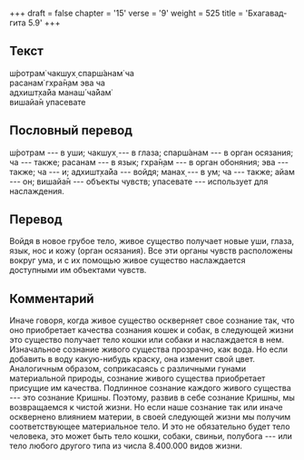 +++
draft = false
chapter = '15'
verse = '9'
weight = 525
title = 'Бхагавад-гита 5.9'
+++
## Текст

ш́ротрам̇ чакшух̣ спарш́анам̇ ча  
расанам̇ гхра̄н̣ам эва ча  
адхишт̣ха̄йа манаш́ ча̄йам̇  
вишайа̄н упасевате

## Пословный перевод

ш́ротрам --- в уши; чакшух̣ --- в глаза; спарш́анам --- в орган осязания;
ча --- также; расанам --- в язык; гхра̄н̣ам --- в орган обоняния; эва ---
также; ча --- и; адхишт̣ха̄йа --- войдя; манах̣ --- в ум; ча --- также;
айам --- он; вишайа̄н --- объекты чувств; упасевате --- использует для
наслаждения.

## Перевод

Войдя в новое грубое тело, живое существо получает новые уши, глаза,
язык, нос и кожу (орган осязания). Все эти органы чувств расположены
вокруг ума, и с их помощью живое существо наслаждается доступными им
объектами чувств.

## Комментарий

Иначе говоря, когда живое существо оскверняет свое сознание так, что оно
приобретает качества сознания кошек и собак, в следующей жизни это
существо получает тело кошки или собаки и наслаждается в нем.
Изначальное сознание живого существа прозрачно, как вода. Но если
добавить в воду какую-нибудь краску, она изменит свой цвет. Аналогичным
образом, соприкасаясь с различными гунами материальной природы, сознание
живого существа приобретает присущие им качества. Подлинное сознание
каждого живого существа --- это сознание Кришны. Поэтому, развив в себе
сознание Кришны, мы возвращаемся к чистой жизни. Но если наше сознание
так или иначе осквернено влиянием материи, в своей следующей жизни мы
получим соответствующее материальное тело. И это не обязательно будет
тело человека, это может быть тело кошки, собаки, свиньи, полубога ---
или тело любого другого типа из числа 8.400.000 видов жизни.
